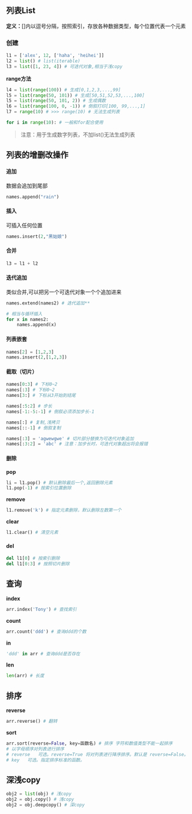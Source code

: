 ## 列表List

**定义：**[]内以逗号分隔，按照索引，存放各种数据类型，每个位置代表一个元素

### 创建

```python
l1 = ['alex', 12, ['haha', 'heihei']]
l2 = list() # list(iterable)
l3 = list([1, 23, 4]) # 可迭代对象,相当于浅copy
```

**range方法**

```python
l4 = list(range(100)) # 生成[0,1,2,3,...,99]
l5 = list(range(50, 101)) # 生成[50,51,52,53,...,100]
l5 = list(range(50, 101, 2)) # 生成偶数
l6 = list(range(100, 0, -1)) # 倒叙打印[100, 99,...,1]
l7 = range(10) # >>> range(10) # 无法生成列表

for i in range(10): # 一般和for配合使用
```

>   注意：用于生成数字列表，不加list()无法生成列表

## 列表的增删改操作

#### 追加

数据会追加到尾部

```python
names.append("rain")
```

#### 插入

可插入任何位置

```python
names.insert(2,"黑姑娘")
```

#### 合并

```python
l3 = l1 + l2
```

#### 迭代追加

类似合并,可以把另一个可迭代对象一个个追加进来

```python
names.extend(names2) # 迭代追加**

# 相当与循环插入
for x in names2:
    names.append(x)
```

#### 列表嵌套

```python
names[2] = [1,2,3]
names.insert(2,[1,2,3])
```

#### 截取（切片）

```python
names[0:3] # 下标0~2
names[:3] # 下标0~2
names[3:] # 下标从3开始到结尾

names[:5:2] # 步长
names[-1:-5:-1] # 倒叙必须添加步长-1

names[:] # 复制,浅拷贝
names[::-1] # 倒叙复制

names[:3] = 'agwewgwe' # 切片部分替换为可迭代对象追加
names[:3:2] = 'abc' # 注意：加步长时，可迭代对象超出将会报错
```

#### 删除

**pop**

```python
li = l1.pop() # 默认删除最后一个,返回删除元素
l1.pop(-1) # 按索引位置删除
```

**remove**

```python
l1.remove('k') # 指定元素删除，默认删除左数第一个
```

**clear**

```python
l1.clear() # 清空元素
```

#### **del**

```python
del l1[0] # 按索引删除
del l1[0:3] # 按照切片删除
```

## 查询

**index**

```python
arr.index('Tony') # 查找索引
```

**count**

```python
arr.count('ddd') # 查询ddd的个数
```

**in**

```python
'ddd' in arr # 查询ddd是否存在
```

**len**

```python
len(arr) # 长度
```

## 排序

**reverse**

```python
arr.reverse() # 翻转
```

**sort**

```python
arr.sort(reverse=False, key=函数名) # 排序 字符和数值类型不能一起排序
# 以字母顺序对列表进行排序
# reverse	可选。reverse=True 将对列表进行降序排序。默认是 reverse=False。
# key	可选。指定排序标准的函数。
```

## 深浅copy

```python
obj2 = list(obj) # 浅copy
obj2 = obj.copy() # 浅copy
obj2 = obj.deepcopy() # 深copy
```